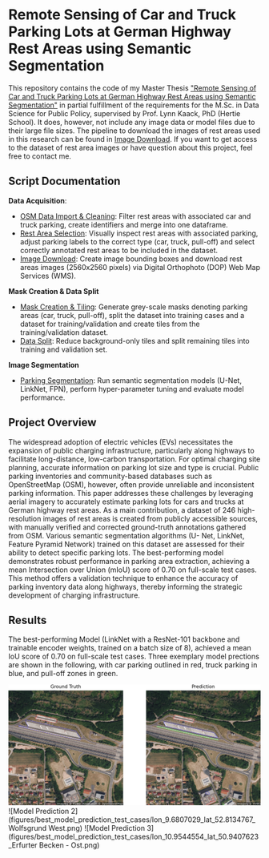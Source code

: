 # Remote Sensing of Car and Truck Parking Lots at German Highway Rest Areas using Semantic Segmentation

This repository contains the code of my Master Thesis ["Remote Sensing of Car and Truck Parking Lots at German Highway Rest Areas using Semantic Segmentation"](korbach_benedikt_master_thesis.pdf) in partial fulfillment of the requirements for the M.Sc. in Data Science for Public Policy, supervised by Prof. Lynn Kaack, PhD (Hertie School). It does, however, not include any image data or model files due to their large file sizes. The pipeline to download the images of rest areas used in this research can be found in [Image Download](https://github.com/benedikt-korbach/remote-sensing-of-parking-areas/blob/main/scripts/01_data_acquisition/01c_download_images.ipynb). If you want to get access to the dataset of rest area images or have question about this project, feel free to contact me.

## Script Documentation

**Data Acquisition**:
- [OSM Data Import & Cleaning](https://github.com/benedikt-korbach/remote-sensing-of-parking-areas/blob/main/scripts/01_data_acquisition/01a_import_clean_OSM_export.ipynb): Filter rest areas with associated car and truck parking, create identifiers and merge into one dataframe.
- [Rest Area Selection](https://github.com/benedikt-korbach/remote-sensing-of-parking-areas/blob/main/scripts/01_data_acquisition/01b_select_service_stations.ipynb): Visually inspect rest areas with associated parking, adjust parking labels to the correct type (car, truck, pull-off) and select correctly annotated rest areas to be included in the dataset.
- [Image Download](https://github.com/benedikt-korbach/remote-sensing-of-parking-areas/blob/main/scripts/01_data_acquisition/01c_download_images.ipynb): Create image bounding boxes and download rest areas images (2560x2560 pixels) via Digital Orthophoto (DOP) Web Map Services (WMS).

**Mask Creation & Data Split**
- [Mask Creation & Tiling](https://github.com/benedikt-korbach/remote-sensing-of-parking-areas/blob/main/scripts/02_mask_creation_and_split/02a_create_tiling_masks.ipynb): Generate grey-scale masks denoting parking areas (car, truck, pull-off), split the dataset into training cases and a dataset for training/validation and create tiles from the training/validation dataset.
- [Data Split](https://github.com/benedikt-korbach/remote-sensing-of-parking-areas/blob/main/scripts/02_mask_creation_and_split/02b_create_train_val.ipynb): Reduce background-only tiles and split remaining tiles into training and validation set.

**Image Segmentation**
- [Parking Segmentation](https://github.com/benedikt-korbach/remote-sensing-of-parking-areas/blob/main/scripts/03_image_segmentation/03_segment_parking.ipynb): Run semantic segmentation models (U-Net, LinkNet, FPN), perform hyper-parameter tuning and evaluate model performance.

## Project Overview

The widespread adoption of electric vehicles (EVs) necessitates the expansion of public charging infrastructure, particularly along highways to facilitate long-distance, low-carbon transportation. For optimal charging site planning, accurate information on parking lot size and type is crucial. Public parking inventories and community-based databases such as OpenStreetMap (OSM), however, often provide unreliable and inconsistent parking information. This paper addresses these challenges by leveraging aerial imagery to accurately estimate parking lots for cars and trucks at German highway rest areas. As a main contribution, a dataset of 246 high-resolution images of rest areas is created from publicly accessible sources, with manually verified and corrected ground-truth annotations gathered from OSM. Various semantic segmentation algorithms (U- Net, LinkNet, Feature Pyramid Network) trained on this dataset are assessed for their ability to detect specific parking lots. The best-performing model demonstrates robust performance in parking area extraction, achieving a mean Intersection over Union (mIoU) score of 0.70 on full-scale test cases. This method offers a validation technique to enhance the accuracy of parking inventory data along highways, thereby informing the strategic development of charging infrastructure.

## Results

The best-performing Model (LinkNet with a ResNet-101 backbone and trainable encoder weights, trained on a batch size of 8), achieved a mean IoU score of 0.70 on full-scale test cases. Three exemplary model prections are shown in the following, with car parking outlined in red, truck parking in blue, and pull-off zones in green.

![Model Prediction 1](figures/best_model_prediction_test_cases/lon_10.1726923_lat_51.0086765_Burgberg.png)
![Model Prediction 2](figures/best_model_prediction_test_cases/lon_9.6807029_lat_52.8134767_Wolfsgrund West.png)
![Model Prediction 3](figures/best_model_prediction_test_cases/lon_10.9544554_lat_50.9407623_Erfurter Becken - Ost.png)

